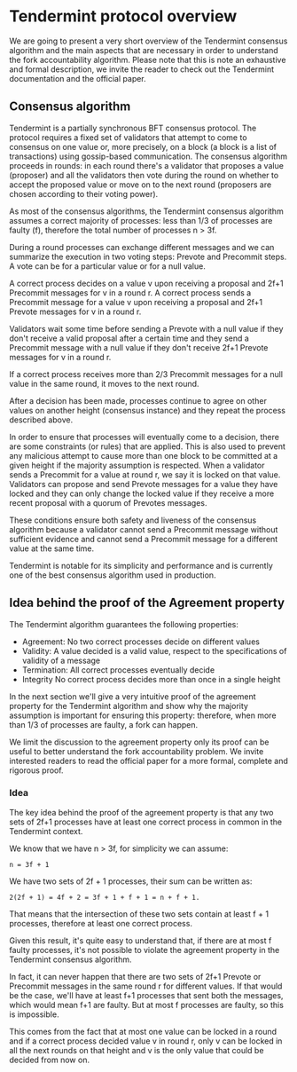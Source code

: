 # Tendermint protocol overview

We are going to present a very short overview of the Tendermint consensus algorithm and the main aspects that are necessary in order to understand the fork accountability algorithm. Please note that this is note an exhaustive and formal description, we invite the reader to check out the Tendermint documentation and the official paper.   

## Consensus algorithm

Tendermint is a partially synchronous BFT consensus protocol. The protocol requires a fixed set of validators that attempt to come to consensus on one value or, more precisely, on a block (a block is a list of transactions) using gossip-based communication. The consensus algorithm proceeds in rounds: in each round there's a validator that proposes a value (proposer) and all the validators then vote during the round on whether to accept the proposed value or move on to the next round (proposers are chosen according to their voting power).

As most of the consensus algorithms, the Tendermint consensus algorithm assumes a correct majority of processes: less than 1/3 of processes are faulty (f), therefore the total number of processes n > 3f. 

During a round processes can exchange different messages and we can summarize the execution in two voting steps: Prevote and Precommit steps. A vote can be for a particular value or for a null value.

A correct process decides on a value v upon receiving a proposal and 2f+1 Precommit messages for v in a round r. A correct process sends a Precommit message for a value v upon receiving a proposal and 2f+1 Prevote messages for v in a round r.

Validators wait some time before sending a Prevote with a null value if they don't receive a valid proposal after a certain time and they send a Precommit message with a null value if they don't receive 2f+1 Prevote messages for v in a round r.

If a correct process receives more than 2/3 Precommit messages for a null value in the same round, it moves to the next round.

After a decision has been made, processes continue to agree on other values on another height (consensus instance) and they repeat the process described above.

In order to ensure that processes will eventually come to a decision, there are some constraints (or rules) that are applied. This is also used to prevent any malicious attempt to cause more than one block to be committed at a given height if the majority assumption is respected. 
When a validator sends a Precommit for a value at round r, we say it is locked on that value. Validators can propose and send Prevote messages for a value they have locked and they can only change the locked value if they receive a more recent proposal with a quorum of Prevotes messages. 

These conditions ensure both safety and liveness of the consensus algorithm because a validator cannot send a Precommit message without sufficient evidence and cannot send a Precommit message for a different value at the same time.

Tendermint is notable for its simplicity and performance and is currently one of the best consensus algorithm used in production.


## Idea behind the proof of the Agreement property

The Tendermint algorithm guarantees the following properties:

- Agreement: No two correct processes decide on different values
- Validity: A value decided is a valid value, respect to the specifications of validity of a message
- Termination: All correct processes eventually decide
- Integrity No correct process decides more than once in a single height 

In the next section we'll give a very intuitive proof of the agreement property for the Tendermint algorithm and show why the majority assumption is important for ensuring this property: therefore, when more than 1/3 of processes are faulty, a fork can happen.

We limit the discussion to the agreement property only its proof can be useful to better understand the fork accountability problem. We invite interested readers to read the official paper for a more formal, complete and rigorous proof.

### Idea

The key idea behind the proof of the agreement property is that any two sets of 2f+1 processes have at least one correct process in common in the Tendermint context.

We know that we have n > 3f, for simplicity we can assume:
 
    n = 3f + 1

We have two sets of 2f + 1 processes, their sum can be written as:
 
    2(2f + 1) = 4f + 2 = 3f + 1 + f + 1 = n + f + 1.
     
That means that the intersection of these two sets contain at least f + 1 processes, therefore at least one correct process.  

Given this result, it's quite easy to understand that, if there are at most f faulty processes, it's not possible to violate the agreement property in the Tendermint consensus algorithm.

In fact, it can never happen that there are two sets of 2f+1 Prevote or Precommit messages in the same round r for different values. If that would be the case, we'll have at least f+1 processes that sent both the messages, which would mean f+1 are faulty. But at most f processes are faulty, so this is impossible.

This comes from the fact that at most one value can be locked in a round and if a correct process decided value v in round r, only v can be locked in all the next rounds on that height and v is the only value that could be decided from now on.
